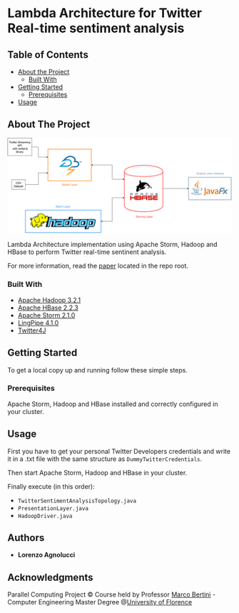 # Lambda Architecture for Twitter Real-time sentiment analysis
## Table of Contents

* [About the Project](#about-the-project)
  * [Built With](#built-with)
* [Getting Started](#getting-started)
  * [Prerequisites](#prerequisites)
* [Usage](#usage)


## About The Project
![Diagram of the Lambda Architecture structure](https://github.com/LorenzoAgnolucci/TwitterRealTimeSentimentAnalysis/blob/master/latex/paper_lambda_architecture_PC/img/png_lambda_architecture_diagram.png)

Lambda Architecture implementation using Apache Storm, Hadoop and HBase to perform Twitter real-time sentinent analysis.

For more information, read the [paper](paper_lambda_architecture_PC.pdf) located in the repo root.

### Built With

* [Apache Hadoop 3.2.1](https://hadoop.apache.org)
* [Apache HBase 2.2.3](https://hbase.apache.org)
* [Apache Storm 2.1.0](https://storm.apache.org)
* [LingPipe 4.1.0](http://alias-i.com/lingpipe)
* [Twitter4J](http://twitter4j.org/en/)



## Getting Started

To get a local copy up and running follow these simple steps.

### Prerequisites
Apache Storm, Hadoop and HBase installed and correctly configured in your cluster.

## Usage

First you have to get your personal Twitter Developers credentials and write it in a .txt file with the same structure as ```DummyTwitterCredentials```.

Then start Apache Storm, Hadoop and HBase in your cluster.

Finally execute (in this order):

* ```TwitterSentimentAnalysisTopology.java```
* ```PresentationLayer.java```
* ```HadoopDriver.java```

## Authors

* **Lorenzo Agnolucci**


## Acknowledgments
Parallel Computing Project © Course held by Professor [Marco Bertini](https://www.unifi.it/p-doc2-2019-0-A-2b333d2d3529-1.html) - Computer Engineering Master Degree @[University of Florence](https://www.unifi.it/changelang-eng.html)


